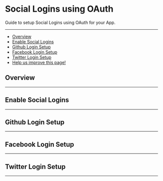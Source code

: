 # Social Logins using OAuth

Guide to setup Social Logins using OAuth for your App.

---

- [Overview](#Overview)
- [Enable Social Logins](#enable)
- [Github Login Setup](#github)
- [Facebook Login Setup](#facebook)
- [Twitter Login Setup](#twitter)
- [<a href="https://github.com/larapass/LaraPass-v2-Docs/edit/master/resources/docs/personal/misc/social-logins.md" target="_blank"><i class="fa fa-edit"></i> Help us improve this page!</a>](#)

<a name="overview"></a>
## Overview

---

<a name="enable"></a>
## Enable Social Logins

---

<a name="github"></a>
## Github Login Setup

---

<a name="facebook"></a>
## Facebook Login Setup

---

<a name="twitter"></a>
## Twitter Login Setup

---
<br />
<larecipe-feedback message="Thankyou for your feedback!">
</larecipe-feedback>
